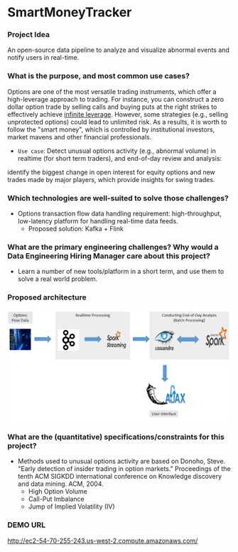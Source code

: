 # SmartMoneyTracker

### Project Idea 
An open-source data pipeline to analyze and visualize abnormal events and notify users in real-time.

### What is the purpose, and most common use cases?
Options are one of the most versatile trading instruments, which offer a high-leverage approach to trading. For instance, you can construct a zero dollar option trade by selling calls and buying puts at the right strikes to effectively achieve [infinite leverage]. However, some strategies (e.g., selling unprotected options) could lead to unlimited risk. As a results, it is worth to follow the "smart money", which is controlled by institutional investors, market mavens and other financial professionals. 
 * `Use case`: Detect unusual options activity (e.g., abnormal volume) in realtime (for short term traders), and end-of-day review and analysis:


  identify the biggest change in open interest for equity options and new trades made by major players, which provide insights for swing trades.

### Which technologies are well-suited to solve those challenges? 
 * Options transaction flow data handling requirement: high-throughput, low-latency platform for handling real-time data feeds. 
   * Proposed solution: Kafka + Flink

### What are the primary engineering challenges? Why would a Data Engineering Hiring Manager care about this project?
 * Learn a number of new tools/platform in a short term, and use them to solve a real world problem.

### Proposed architecture
![alt text](image/flow_chart1.png "Proposed architecture")

### What are the (quantitative) specifications/constraints for this project?
 * Methods used to unusual options activity are based on Donoho, Steve. "Early detection of insider trading in option markets." Proceedings of the tenth ACM SIGKDD international conference on Knowledge discovery and data mining. ACM, 2004.
   * High Option Volume
   * Call-Put Imbalance
   * Jump of Implied Volatility (IV)

### DEMO URL
http://ec2-54-70-255-243.us-west-2.compute.amazonaws.com/

[infinite leverage]: <https://www.quora.com/How-much-leverage-can-I-expect-from-an-options-trade>
